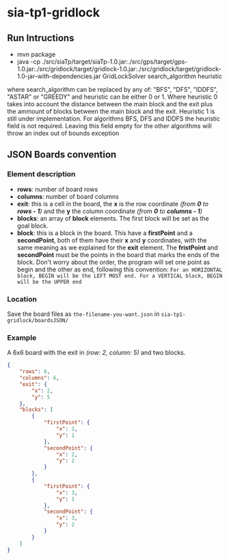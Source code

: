 # sia-tp1-gridlock

## Run Intructions
*    mvn package
*    java -cp ./src/siaTp/target/siaTp-1.0.jar:./src/gps/target/gps-1.0.jar:./src/gridlock/target/gridlock-1.0.jar:./src/gridlock/target/gridlock-1.0-jar-with-dependencies.jar GridLockSolver search_algorithm heuristic
	
where search_algorithm can be replaced by any of: "BFS", "DFS", "IDDFS", "ASTAR" or "GREEDY" and heuristic can be either 0 or 1. Where heuristic 0 takes into account the distance between the main block and the exit plus the ammount of blocks between the main block and the exit. Heuristic 1 is still under implementation. For algorithms BFS, DFS and IDDFS the heuristic field is not required. Leaving this field empty for the other algorithms will throw an index out of bounds exception

## JSON Boards convention
### Element description
* **rows**: number of board rows
* **columns**: number of board columns
* **exit**: this is a cell in the board, the **x** is the row coordinate _(from **0** to **rows - 1**)_ and the **y** the column coordinate _(from **0** to **columns - 1**)_
* **blocks**: an array of **block** elements. The first block will be set as the goal block.
* **block**: this is a block in the board. This have a **firstPoint** and a **secondPoint**, both of them have their **x** and **y** coordinates, with the same meaning as we explained for the **exit** element. The **fristPoint** and **secondPoint** must be the points in the board that marks the ends of the block. Don't worry about the order, the program will set one point as begin and the other as end, following this convention: ```For an HORIZONTAL block, BEGIN will be the LEFT MOST end. For a VERTICAL block, BEGIN will be the UPPER end```

### Location
Save the board files as ```the-filename-you-want.json``` in ```sia-tp1-gridlock/boardsJSON/```

### Example
A 6x6 board with the exit in _(row: 2, column: 5)_ and two blocks.
```JSON
{
	"rows": 6,
	"columns": 6,
	"exit": {
		"x": 2,
		"y": 5
	},
	"blocks": [
		{
			"firstPoint": {
				"x": 2,
				"y": 1
			},
			"secondPoint": {
				"x": 2,
				"y": 2
			}
		},
		{
			"firstPoint": {
				"x": 3,
				"y": 1
			},
			"secondPoint": {
				"x": 3,
				"y": 2
			}
		}
	]
}
